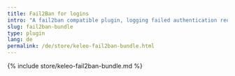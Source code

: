 ```yaml
---
title: Fail2Ban for logins
intro: "A fail2ban compatible plugin, logging failed authentication requests"
slug: fail2ban-bundle
type: plugin
lang: de
permalink: /de/store/keleo-fail2ban-bundle.html
---
```


{% include store/keleo-fail2ban-bundle.md %}
